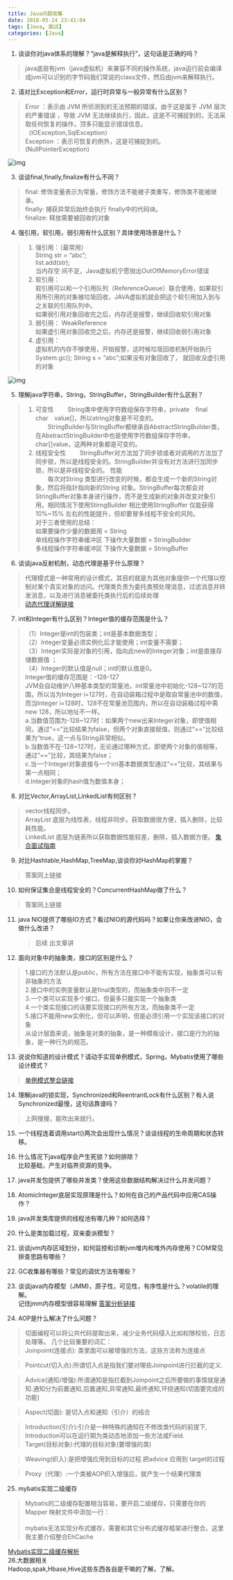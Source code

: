 ```yaml
---
title: Java问题收集
date: 2018-05-24 23:41:04
tags: [Java, 面试]
categories: [Java]
---
```



1. 谈谈你对java体系的理解？“java是解释执行”，这句话是正确的吗？  

  > java底层有jvm（java虚拟机）来兼容不同的操作系统，java运行前会编译成jvm可以识别的字节码我们常说的class文件，然后由jvm来解释执行。

2. 请对比Exception和Error，运行时异常与一般异常有什么区别？  

  > Error ：表示由 JVM 所侦测到的无法预期的错误，由于这是属于 JVM 层次的严重错误 ，导致 JVM 无法继续执行，因此，这是不可捕捉到的，无法采取任何恢复的操作，顶多只能显示错误信息。（IOException,SqlException）  
  > Exception ：表示可恢复的例外，这是可捕捉到的。(NullPointerException)

  ![img](https://cdn.jsdelivr.net/gh/wenPKtalk/pictures@master/blog/20220420/23_44/accba531a365e6ae39614ebfa3273900.png)

3. 谈谈final,finally,finalize有什么不同？  

  > final: 修饰变量表示为常量，修饰方法不能被子类重写，修饰类不能被继承。  
  > finally: 捕获异常后始终会执行 finally中的代码块。  
  > finalize: 释放需要被回收的对象

4. 强引用，软引用，弱引用有什么区别？具体使用场景是什么？  

  > 1. 强引用：（最常用）  
  >    String str = “abc”;   
  >    list.add(str);   
  >    当内存空 间不足，Java虚拟机宁愿抛出OutOfMemoryError错误    
  > 2. 软引用：   
  >    软引用可以和一个引用队列（ReferenceQueue）联合使用，如果软引用所引用的对象被垃圾回收，JAVA虚拟机就会把这个软引用加入到与之关联的引用队列中。   
  >    如果弱引用对象回收完之后，内存还是报警，继续回收软引用对象   
  > 3. 弱引用：   WeakReference  
  >    如果虚引用对象回收完之后，内存还是报警，继续回收弱引用对象 
  > 4. 虚引用：   
  >    虚拟机的内存不够使用，开始报警，这时候垃圾回收机制开始执行System.gc(); String s = “abc”;如果没有对象回收了， 就回收没虚引用的对象

  ![img](https://cdn.jsdelivr.net/gh/wenPKtalk/pictures@master/blog/20220420/23_45/36d3c7b158eda9421ef32463cb4d4fb0.png)

5. 理解java字符串，String，StringBuffer，StringBuilder有什么区别？  

  > 1. 可变性
  >      String类中使用字符数组保存字符串，private final char value[]，所以string对象是不可变的。  
  >      StringBuilder与StringBuffer都继承自AbstractStringBuilder类，在AbstractStringBuilder中也是使用字符数组保存字符串，char[]value，这两种对象都是可变的。  
  > 2. 线程安全性
  >      StringBuffer对方法加了同步锁或者对调用的方法加了同步锁，所以是线程安全的。StringBuilder并没有对方法进行加同步锁，所以是非线程安全的。
  >    性能  
  >      每次对String 类型进行改变的时候，都会生成一个新的String对象，然后将指针指向新的String 对象。StringBuffer每次都会对StringBuffer对象本身进行操作，而不是生成新的对象并改变对象引用。相同情况下使用StirngBuilder 相比使用StringBuffer 仅能获得10%~15% 左右的性能提升，但却要冒多线程不安全的风险。  
  >    对于三者使用的总结：  
  >    如果要操作少量的数据用 = String  
  >    单线程操作字符串缓冲区 下操作大量数据 = StringBuilder  
  >    多线程操作字符串缓冲区 下操作大量数据 = StringBuffer  

6. 谈谈java反射机制，动态代理是基于什么原理？  

  > 代理模式是一种常用的设计模式，其目的就是为其他对象提供一个代理以控制对某个真实对象的访问。代理类负责为委托类预处理消息，过滤消息并转发消息，以及进行消息被委托类执行后的后续处理  
  > [动态代理详解链接](https://blog.csdn.net/scplove/article/details/52451899)

7. int和Integer有什么区别？Integer值的缓存范围是什么？  

  > （1）Integer是int的包装类；int是基本数据类型；   
  > （2）Integer变量必须实例化后才能使用；int变量不需要；   
  > （3）Integer实际是对象的引用，指向此new的Integer对象；int是直接存储数据值 ；   
  > （4）Integer的默认值是null；int的默认值是0。    
  > Integer值的缓存范围是：-128-127  
  > JVM会自动维护八种基本类型的常量池，int常量池中初始化-128~127的范围，所以当为Integer i=127时，在自动装箱过程中是取自常量池中的数值，而当Integer i=128时，128不在常量池范围内，所以在自动装箱过程中需new 128，所以地址不一样。    
  > a.当数值范围为-128~127时：如果两个new出来Integer对象，即使值相同，通过“==”比较结果为false，但两个对象直接赋值，则通过“==”比较结果为“true，这一点与String非常相似。  
  > b.当数值不在-128~127时，无论通过哪种方式，即使两个对象的值相等，通过“==”比较，其结果为false；  
  > c.当一个Integer对象直接与一个int基本数据类型通过“==”比较，其结果与第一点相同；  
  > d.Integer对象的hash值为数值本身；  

8. 对比Vector,ArrayList,LinkedList有何区别？  

  > vector线程同步。  
  > ArrayList 底层为线性表，线程非同步。获取数据很方便，插入删除，比较耗性能。  
  > LinkedList 底层为链表所以获取数据性能较差，删除，插入数据方便。
  > [集合面试指南](https://juejin.im/post/5a99544ef265da23a334ab6c)  

9. 对比Hashtable,HashMap,TreeMap,谈谈你对HashMap的掌握？  

  > 答案同上链接  

10. 如何保证集合是线程安全的？ConcurrentHashMap做了什么？  

  > 答案同上链接  

11. java NIO提供了哪些IO方式？看过NIO的源代码吗？如果让你来改进NIO，会做什么改进？

    > 后续 出文章讲

12. 面向对象中的抽象类，接口的区别是什么？    

   > 1.接口的方法默认是public，所有方法在接口中不能有实现，抽象类可以有非抽象的方法  
   > 2.接口中的实例变量默认是final类型的，而抽象类中则不一定  
   > 3.一个类可以实现多个接口，但最多只能实现一个抽象类  
   > 4.一个类实现接口的话要实现接口的所有方法，而抽象类不一定  
   > 5.接口不能用new实例化，但可以声明，但是必须引用一个实现该接口的对象  
   > 从设计层面来说，抽象是对类的抽象，是一种模板设计，接口是行为的抽象，是一种行为的规范。

13. 说说你知道的设计模式？请动手实现单例模式，Spring，Mybatis使用了哪些设计模式？  

   > [单例模式整合链接](https://mp.weixin.qq.com/s/f-sJIZHr7JUa31gKTllSFQ)

14. 理解java的锁实现，Synchronized和ReentrantLock有什么区别？有人说Synchronized最慢，这句话靠谱吗？  

   > 上网搜搜，能吹出来就行。

15. 一个线程连着调用start()两次会出现什么情况？谈谈线程的生命周期和状态转移。

16. 什么情况下java程序会产生死锁？如何排除？  
   比较基础，产生对临界资源的竞争。   

17. java并发包提供了哪些并发类？使用这些数据结构解决过什么并发问题？

18. AtomicInteger底层实现原理是什么？如何在自己的产品代码中应用CAS操作？

19. java并发类库提供的线程池有哪几种？如何选择？  

20. 什么是类加载过程，双亲委派模型？

21. 谈谈jvm内存区域划分，如何监控和诊断jvm堆内和堆外内存使用？COM常见排查思路有哪些？

22. GC收集器有哪些？常见的调优方法有哪些？

23. 谈谈java内存模型（JMM)，原子性，可见性，有序性是什么？volatile的理解。  
   记住jmm内存模型很容易理解
   [答案分析链接](http://note.youdao.com/noteshare?id=8832a0433d1908f9e08cc93f6f1bb5bf)

24. AOP是什么解决了什么问题？  

   > 切面编程可以将公共代码提取出来，减少业务代码侵入比如权限校验，日志处理等。
   > 几个比较重要的词汇：  
   > Joinpoint(连接点): 类里面可以被增强的方法，这些方法称为连接点

> Pointcut(切入点):所谓切入点是指我们要对哪些Joinpoint进行拦截的定义.

> Advice(通知/增强):所谓通知是指拦截到Joinpoint之后所要做的事情就是通知.通知分为前置通知,后置通知,异常通知,最终通知,环绕通知(切面要完成的功能)

> Aspect(切面): 是切入点和通知（引介）的结合

> Introduction(引介):引介是一种特殊的通知在不修改类代码的前提下, Introduction可以在运行期为类动态地添加一些方法或Field.  
> Target(目标对象):代理的目标对象(要增强的类)

> Weaving(织入):是把增强应用到目标的过程.把advice 应用到 target的过程

> Proxy（代理）:一个类被AOP织入增强后，就产生一个结果代理类

25. mybatis实现二级缓存  

   > Mybatis的二级缓存配置相当容易，要开启二级缓存，只需要在你的Mapper
   > 映射文件中添加一行：  
   > <cache />   
   > mybatis无法实现分布式缓存，需要和其它分布式缓存框架进行整合。这里我主要介绍整合EhCache  

[Mybatis实现二级缓存解析](https://blog.csdn.net/qq_19816777/article/details/61662761)    
26.大数据相关  
Hadoop,spak,Hbase,Hive这些东西各自是干嘛的了解，了解。
